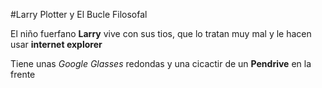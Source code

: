 #Larry Plotter y El Bucle Filosofal

El niño fuerfano **Larry** vive con sus tios, que lo tratan muy mal y le hacen usar **internet explorer**

Tiene unas *Google Glasses* redondas y una cicactir de un **Pendrive** en la frente 

